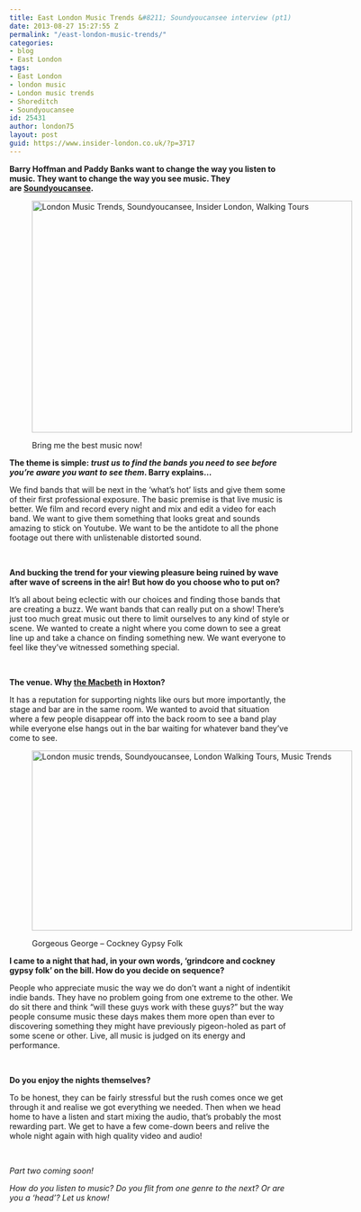 ```yaml
---
title: East London Music Trends &#8211; Soundyoucansee interview (pt1)
date: 2013-08-27 15:27:55 Z
permalink: "/east-london-music-trends/"
categories:
- blog
- East London
tags:
- East London
- london music
- London music trends
- Shoreditch
- Soundyoucansee
id: 25431
author: london75
layout: post
guid: https://www.insider-london.co.uk/?p=3717
---
```


**Barry Hoffman and Paddy Banks want to change the way you listen to music. They want to change the way you see music. They are [Soundyoucansee](http://soundyoucansee.com/ "Soundyoucansee").**<figure id="attachment_3781" style="width: 569px" class="wp-caption alignnone">

<a href="/east-london-music-trends/bozandpaddy-2/" rel="attachment wp-att-3781"><img class="size-full wp-image-3781" alt="London Music Trends, Soundyoucansee, Insider London, Walking Tours" src="/wp-content/uploads/2012/12/BozAndPaddy1.jpg" width="569" height="412" /></a><figcaption class="wp-caption-text">Bring me the best music now!</figcaption></figure>

**The theme is simple: _trust us to find the bands you need to see before you&#8217;re aware you want to see them_. Barry explains&#8230;**

We find bands that will be next in the &#8216;what&#8217;s hot&#8217; lists and give them some of their first professional exposure. The basic premise is that live music is better. We film and record every night and mix and edit a video for each band. We want to give them something that looks great and sounds amazing to stick on Youtube. We want to be the antidote to all the phone footage out there with unlistenable distorted sound.

&nbsp;

**And bucking the trend for your viewing pleasure being ruined by wave after wave of screens in the air!** **But how do you choose who to put on?**

It&#8217;s all about being eclectic with our choices and finding those bands that are creating a buzz. We want bands that can really put on a show! There&#8217;s just too much great music out there to limit ourselves to any kind of style or scene. We wanted to create a night where you come down to see a great line up and take a chance on finding something new. We want everyone to feel like they&#8217;ve witnessed something special.

&nbsp;

**The venue. Why [the Macbeth](http://www.themacbeth.co.uk/ "The Macbeth") in Hoxton?**

It has a reputation for supporting nights like ours but more importantly, the stage and bar are in the same room. We wanted to avoid that situation where a few people disappear off into the back room to see a band play while everyone else hangs out in the bar waiting for whatever band they&#8217;ve come to see.<figure id="attachment_3760" style="width: 569px" class="wp-caption alignnone">

<a href="/east-london-music-trends/gorgeous-george/" rel="attachment wp-att-3760"><img class="size-full wp-image-3760" alt="London music trends, Soundyoucansee, London Walking Tours, Music Trends" src="/wp-content/uploads/2012/12/Gorgeous-George.jpg" width="569" height="320" /></a><figcaption class="wp-caption-text">Gorgeous George &#8211; Cockney Gypsy Folk</figcaption></figure>

**I came to a night that had, in your own words, ‘grindcore and cockney gypsy folk’ on the bill. How do you decide on sequence?**

People who appreciate music the way we do don&#8217;t want a night of indentikit indie bands. They have no problem going from one extreme to the other. We do sit there and think &#8220;will these guys work with these guys?&#8221; but the way people consume music these days makes them more open than ever to discovering something they might have previously pigeon-holed as part of some scene or other. Live, all music is judged on its energy and performance.

&nbsp;

**Do you enjoy the nights themselves?**

To be honest, they can be fairly stressful but the rush comes once we get through it and realise we got everything we needed. Then when we head home to have a listen and start mixing the audio, that&#8217;s probably the most rewarding part. We get to have a few come-down beers and relive the whole night again with high quality video and audio!

&nbsp;

_Part two coming soon!_

_How do you listen to music? Do you flit from one genre to the next? Or are you a &#8216;head&#8217;? Let us know!_

&nbsp;
